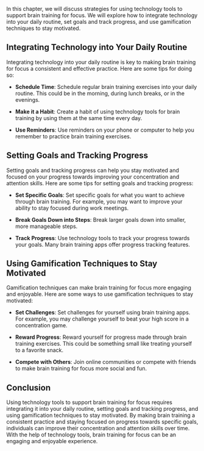 
In this chapter, we will discuss strategies for using technology tools to support brain training for focus. We will explore how to integrate technology into your daily routine, set goals and track progress, and use gamification techniques to stay motivated.

Integrating Technology into Your Daily Routine
----------------------------------------------

Integrating technology into your daily routine is key to making brain training for focus a consistent and effective practice. Here are some tips for doing so:

* **Schedule Time**: Schedule regular brain training exercises into your daily routine. This could be in the morning, during lunch breaks, or in the evenings.

* **Make it a Habit**: Create a habit of using technology tools for brain training by using them at the same time every day.

* **Use Reminders**: Use reminders on your phone or computer to help you remember to practice brain training exercises.

Setting Goals and Tracking Progress
-----------------------------------

Setting goals and tracking progress can help you stay motivated and focused on your progress towards improving your concentration and attention skills. Here are some tips for setting goals and tracking progress:

* **Set Specific Goals**: Set specific goals for what you want to achieve through brain training. For example, you may want to improve your ability to stay focused during work meetings.

* **Break Goals Down into Steps**: Break larger goals down into smaller, more manageable steps.

* **Track Progress**: Use technology tools to track your progress towards your goals. Many brain training apps offer progress tracking features.

Using Gamification Techniques to Stay Motivated
-----------------------------------------------

Gamification techniques can make brain training for focus more engaging and enjoyable. Here are some ways to use gamification techniques to stay motivated:

* **Set Challenges**: Set challenges for yourself using brain training apps. For example, you may challenge yourself to beat your high score in a concentration game.

* **Reward Progress**: Reward yourself for progress made through brain training exercises. This could be something small like treating yourself to a favorite snack.

* **Compete with Others**: Join online communities or compete with friends to make brain training for focus more social and fun.

Conclusion
----------

Using technology tools to support brain training for focus requires integrating it into your daily routine, setting goals and tracking progress, and using gamification techniques to stay motivated. By making brain training a consistent practice and staying focused on progress towards specific goals, individuals can improve their concentration and attention skills over time. With the help of technology tools, brain training for focus can be an engaging and enjoyable experience.
